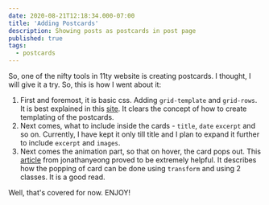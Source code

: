 ```yaml
---
date: 2020-08-21T12:18:34.000-07:00
title: 'Adding Postcards'
description: Showing posts as postcards in post page
published: true
tags:
  - postcards
---
```


So, one of the nifty tools in 11ty website is creating postcards. I thought, I will give it a try. So, this is how I went about it:
1. First and foremost, it is basic css. Adding `grid-template` and `grid-rows`. It is best explained in this [site](https://learncssgrid.com/). It clears the concept of how to create templating of the postcards.
2. Next comes, what to include inside the cards - `title`, `date` `excerpt` and so on. Currently, I have kept it only till title and I plan to expand it further to include `excerpt` and `images`.
3. Next comes the animation part, so that on hover, the card pops out. This [article](https://dev.to/jonoyeong/how-to-make-your-cards-pop-10ok) from jonathanyeong proved to be extremely helpful. It describes how the popping of card can be done using `transform` and using 2 classes. It is a good read.

Well, that's covered for now. ENJOY!